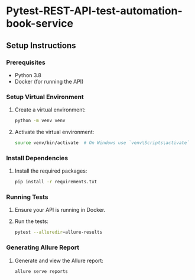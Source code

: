 # Pytest-REST-API-test-automation-book-service



## Setup Instructions

### Prerequisites

- Python 3.8
- Docker (for running the API) 

### Setup Virtual Environment

1. Create a virtual environment:

    ```sh
    python -m venv venv
    ```

2. Activate the virtual environment:

    ```sh
    source venv/bin/activate  # On Windows use `venv\Scripts\activate`
    ```

### Install Dependencies

1. Install the required packages:

    ```sh
    pip install -r requirements.txt
    ```

### Running Tests

1. Ensure your API is running in Docker.

2. Run the tests:

    ```sh
    pytest --alluredir=allure-results
    ```

### Generating Allure Report

1. Generate and view the Allure report:

    ```sh
    allure serve reports
    ```
